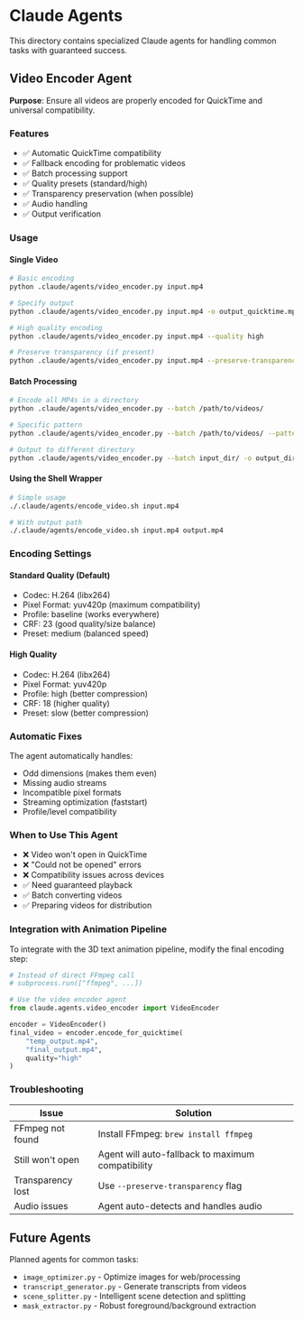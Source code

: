 # Claude Agents

This directory contains specialized Claude agents for handling common tasks with guaranteed success.

## Video Encoder Agent

**Purpose**: Ensure all videos are properly encoded for QuickTime and universal compatibility.

### Features
- ✅ Automatic QuickTime compatibility
- ✅ Fallback encoding for problematic videos
- ✅ Batch processing support
- ✅ Quality presets (standard/high)
- ✅ Transparency preservation (when possible)
- ✅ Audio handling
- ✅ Output verification

### Usage

#### Single Video
```bash
# Basic encoding
python .claude/agents/video_encoder.py input.mp4

# Specify output
python .claude/agents/video_encoder.py input.mp4 -o output_quicktime.mp4

# High quality encoding
python .claude/agents/video_encoder.py input.mp4 --quality high

# Preserve transparency (if present)
python .claude/agents/video_encoder.py input.mp4 --preserve-transparency
```

#### Batch Processing
```bash
# Encode all MP4s in a directory
python .claude/agents/video_encoder.py --batch /path/to/videos/

# Specific pattern
python .claude/agents/video_encoder.py --batch /path/to/videos/ --pattern "*.avi"

# Output to different directory
python .claude/agents/video_encoder.py --batch input_dir/ -o output_dir/
```

#### Using the Shell Wrapper
```bash
# Simple usage
./.claude/agents/encode_video.sh input.mp4

# With output path
./.claude/agents/encode_video.sh input.mp4 output.mp4
```

### Encoding Settings

#### Standard Quality (Default)
- Codec: H.264 (libx264)
- Pixel Format: yuv420p (maximum compatibility)
- Profile: baseline (works everywhere)
- CRF: 23 (good quality/size balance)
- Preset: medium (balanced speed)

#### High Quality
- Codec: H.264 (libx264)
- Pixel Format: yuv420p
- Profile: high (better compression)
- CRF: 18 (higher quality)
- Preset: slow (better compression)

### Automatic Fixes
The agent automatically handles:
- Odd dimensions (makes them even)
- Missing audio streams
- Incompatible pixel formats
- Streaming optimization (faststart)
- Profile/level compatibility

### When to Use This Agent
- ❌ Video won't open in QuickTime
- ❌ "Could not be opened" errors
- ❌ Compatibility issues across devices
- ✅ Need guaranteed playback
- ✅ Batch converting videos
- ✅ Preparing videos for distribution

### Integration with Animation Pipeline

To integrate with the 3D text animation pipeline, modify the final encoding step:

```python
# Instead of direct FFmpeg call
# subprocess.run(["ffmpeg", ...])

# Use the video encoder agent
from claude.agents.video_encoder import VideoEncoder

encoder = VideoEncoder()
final_video = encoder.encode_for_quicktime(
    "temp_output.mp4",
    "final_output.mp4",
    quality="high"
)
```

### Troubleshooting

| Issue | Solution |
|-------|----------|
| FFmpeg not found | Install FFmpeg: `brew install ffmpeg` |
| Still won't open | Agent will auto-fallback to maximum compatibility |
| Transparency lost | Use `--preserve-transparency` flag |
| Audio issues | Agent auto-detects and handles audio |

## Future Agents

Planned agents for common tasks:
- `image_optimizer.py` - Optimize images for web/processing
- `transcript_generator.py` - Generate transcripts from videos
- `scene_splitter.py` - Intelligent scene detection and splitting
- `mask_extractor.py` - Robust foreground/background extraction